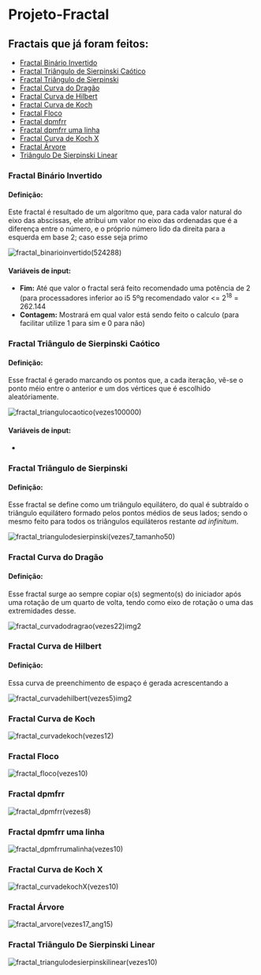 # Projeto-Fractal

## Fractais que já foram feitos:

<ul>
  <li><a href="#binario">Fractal Binário Invertido</a></li>
  <li><a href="#caotico">Fractal Triângulo de Sierpinski Caótico</a></li>
  <li><a href="#sierpinski">Fractal Triângulo de Sierpinski</a></li>
  <li><a href="#dragao">Fractal Curva do Dragão</a></li>
  <li><a href="#hilbert">Fractal Curva de Hilbert</a></li>
  <li><a href="#koch">Fractal Curva de Koch</a></li>
  <li><a href="#floco">Fractal Floco</a></li>
  <li><a href="#dpmfrr">Fractal dpmfrr</a></li>
  <li><a href="#dpmfrrumalinha">Fractal dpmfrr uma linha</a></li>
  <li><a href="#kochx">Fractal Curva de Koch X</a></li>
  <li><a href="#arvore">Fractal Árvore</a></li>
  <li><a href="#sierpinskilinear">Triângulo De Sierpinski Linear</a></li>
</ul>

### Fractal Binário Invertido <a name="binario"></a>

#### Definição:

Este fractal é resultado de um algoritmo que, para cada valor natural do eixo das abscissas, ele atribui um valor no eixo das ordenadas que é a diferença entre o número, e o próprio número lido da direita para a esquerda em base 2; caso esse seja primo

![fractal_binarioinvertido(524288)](https://user-images.githubusercontent.com/49809730/78200187-3bf9ce00-7464-11ea-8946-0e8f2affc6a5.png)

#### Variáveis de input:

<ul>
  <li><b>Fim:</b> Até que valor o fractal será feito recomendado uma potência de 2 (para processadores inferior ao i5 5ºg recomendado valor <= 2<sup>18</sup> = 262.144</li>
  <li><b>Contagem:</b> Mostrará em qual valor está sendo feito o calculo (para facilitar utilize 1 para sim e 0 para não)</li>
</ul>

### Fractal Triângulo de Sierpinski Caótico <a name="caotico"></a>

#### Definição:

Esse fractal é gerado marcando os pontos que, a cada iteração, vê-se o ponto méio entre o anterior e um dos vértices que é escolhido aleatóriamente.

![fractal_triangulocaotico(vezes100000)](https://user-images.githubusercontent.com/49809730/78200212-4e740780-7464-11ea-96f0-650bd785fb83.png)

#### Variáveis de input:

<ul>
  <li></li>
</ul>

### Fractal Triângulo de Sierpinski <a name="sierpinski"></a>

#### Definição:

Esse fractal se define como um triângulo equilátero, do qual é subtraído o triãngulo equilátero formado pelos pontos médios de seus lados; sendo o mesmo feito para todos os triângulos equiláteros restante *ad infinitum*.

![fractal_triangulodesierpinski(vezes7_tamanho50)](https://user-images.githubusercontent.com/49809730/78200487-32249a80-7465-11ea-80c9-76cc8b38697b.png)

### Fractal Curva do Dragão <a name="dragao"></a>

#### Definição:

Esse fractal surge ao sempre copiar o(s) segmento(s) do iniciador após uma rotação de um quarto de volta, tendo como eixo de rotação o uma das extremidades desse.

![fractal_curvadodragrao(vezes22)img2](https://user-images.githubusercontent.com/49809730/78201211-6b5e0a00-7467-11ea-9eca-1503248ee06c.png)

### Fractal Curva de Hilbert <a name="hilbert"></a>

#### Definição:

Essa curva de preenchimento de espaço é gerada acrescentando a 

![fractal_curvadehilbert(vezes5)img2](https://user-images.githubusercontent.com/49809730/78201280-9e080280-7467-11ea-96b2-02cf0ee30c23.png)

### Fractal Curva de Koch <a name="koch"></a>

![fractal_curvadekoch(vezes12)](https://user-images.githubusercontent.com/49809730/78201478-0ce55b80-7468-11ea-97e0-346aadb54cd8.png)

### Fractal Floco <a name="floco"></a>

![fractal_floco(vezes10)](https://user-images.githubusercontent.com/49809730/78201597-5cc42280-7468-11ea-9a22-0e9cc0c097b2.png)

### Fractal dpmfrr <a name="dpmfrr"></a>

![fractal_dpmfrr(vezes8)](https://user-images.githubusercontent.com/49809730/78200561-757f0900-7465-11ea-9e4c-e91942250bcf.png)

### Fractal dpmfrr uma linha <a name="dpmfrrumalinha"></a>

![fractal_dpmfrrumalinha(vezes10)](https://user-images.githubusercontent.com/49809730/78200579-7f087100-7465-11ea-82d1-81c0467c9e6d.png)

### Fractal Curva de Koch X <a name="kochx"></a>

![fractal_curvadekochX(vezes10)](https://user-images.githubusercontent.com/49809730/78200601-8c256000-7465-11ea-9e1e-9946bdc33421.png)

### Fractal Árvore <a name="arvore"></a>

![fractal_arvore(vezes17_ang15)](https://user-images.githubusercontent.com/49809730/78199712-db1dc600-7462-11ea-9251-1fab9133d297.png)

### Fractal Triângulo De Sierpinski Linear <a name="sierpinskilinear"></a>

![fractal_triangulodesierpinskilinear(vezes10)](https://user-images.githubusercontent.com/49809730/78200625-a52e1100-7465-11ea-99f9-b0780185791f.png)
